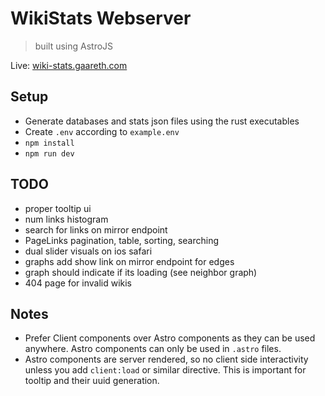 # WikiStats Webserver

> built using AstroJS

Live: [wiki-stats.gaareth.com](wiki-stats.gaareth.com)

## Setup

-   Generate databases and stats json files using the rust executables
-   Create `.env` according to `example.env`
-   `npm install`
-   `npm run dev`

## TODO

-   proper tooltip ui
-   num links histogram
-   search for links on mirror endpoint
-   PageLinks pagination, table, sorting, searching
-   dual slider visuals on ios safari
-   graphs add show link on mirror endpoint for edges
-   graph should indicate if its loading (see neighbor graph)
-   404 page for invalid wikis

## Notes

-   Prefer Client components over Astro components as they can be used anywhere. Astro components can only be used in `.astro` files.
-   Astro components are server rendered, so no client side interactivity unless you add `client:load` or similar directive. This is important for tooltip and their uuid generation.
